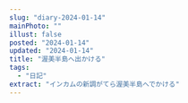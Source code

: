 ```yaml
---
slug: "diary-2024-01-14"
mainPhoto: ""
illust: false
posted: "2024-01-14"
updated: "2024-01-14"
title: "渥美半島へ出かける"
tags:
  - "日記"
extract: "インカムの新調がてら渥美半島へでかける"
---
```



